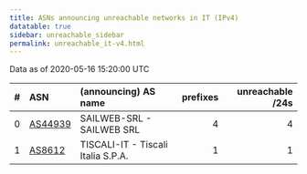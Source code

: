 ```yaml
---
title: ASNs announcing unreachable networks in IT (IPv4)
datatable: true
sidebar: unreachable_sidebar
permalink: unreachable_it-v4.html
---
```


Data as of 2020-05-16 15:20:00 UTC


<div class="datatable-begin"></div>

|   # | ASN                                    | (announcing) AS name               |   prefixes |   unreachable /24s |
|----:|:---------------------------------------|:-----------------------------------|-----------:|-------------------:|
|   0 | [AS44939](unreachable_AS44939-v4.html) | SAILWEB-SRL - SAILWEB SRL          |          4 |                  4 |
|   1 | [AS8612](unreachable_AS8612-v4.html)   | TISCALI-IT - Tiscali Italia S.P.A. |          1 |                  1 |

<div class="datatable-end"></div>